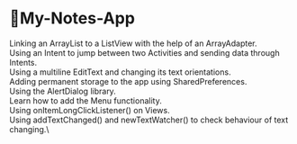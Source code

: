 # 📗My-Notes-App

Linking an ArrayList to a ListView with the help of an ArrayAdapter.\
Using an Intent to jump between two Activities and sending data through Intents.\
Using a multiline EditText and changing its text orientations.\
Adding permanent storage to the app using SharedPreferences.\
Using the AlertDialog library.\
Learn how to add the Menu functionality.\
Using onItemLongClickListener() on Views.\
Using addTextChanged() and newTextWatcher() to check behaviour of text changing.\

